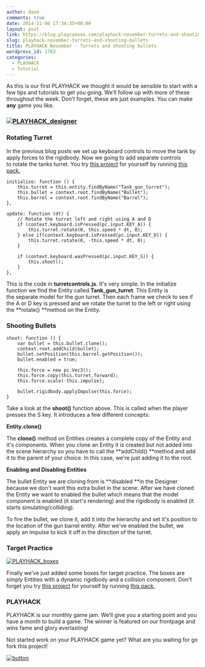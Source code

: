 ```yaml
---
author: dave
comments: true
date: 2014-11-06 17:34:35+00:00
layout: post
link: https://blog.playcanvas.com/playhack-november-turrets-and-shooting-bullets/
slug: playhack-november-turrets-and-shooting-bullets
title: PLAYHACK November - Turrets and shooting bullets
wordpress_id: 1763
categories:
  - PLAYHACK
  - Tutorial
---
```


As this is our first PLAYHACK we thought it would be sensible to start with a few tips and tutorials to get you going. We’ll follow up with more of these throughout the week. Don’t forget, these are just examples. You can make **any** game you like.

### [![PLAYHACK_designer](https://blog.playcanvas.com/wp-content/uploads/2014/11/PLAYHACK_designer.jpg)](http://blog.playcanvas.com/wp-content/uploads/2014/11/PLAYHACK_designer.jpg)

###

###

### <del></del>Rotating Turret

In the previous blog posts we set up keyboard controls to move the tank by apply forces to the rigidbody. Now we going to add separate controls to rotate the tanks turret. You try [this project](https://playcanvas.com/playcanvas/gamejam-nov-14) for yourself by running [this pack.](https://playcanvas.com/dave/playhack-nov/designer/pack/30176192-65d3-11e4-9aee-12313b0a5ec6)

    initialize: function () {
        this.turret = this.entity.findByName("Tank_gun_turret");
        this.bullet = context.root.findByName("Bullet");
        this.barrel = context.root.findByName("Barrel");
    },

    update: function (dt) {
        // Rotate the turret left and right using A and D
        if (context.keyboard.isPressed(pc.input.KEY_A)) {
            this.turret.rotate(0, this.speed * dt, 0);
        } else if(context.keyboard.isPressed(pc.input.KEY_D)) {
            this.turret.rotate(0, -this.speed * dt, 0);
        }

        if (context.keyboard.wasPressed(pc.input.KEY_S)) {
            this.shoot();
        }
    },

This is the code in **turretcontrols.js**. It's very simple. In the initialize function we find the Entity called **Tank_gun_turret**. This Entity is the separate model for the gun turret. Then each frame we check to see if the A or D key is pressed and we rotate the turret to the left or right using the **rotate() **method on the Entity.

### Shooting Bullets

    shoot: function () {
        var bullet = this.bullet.clone();
        context.root.addChild(bullet);
        bullet.setPosition(this.barrel.getPosition());
        bullet.enabled = true;

        this.force = new pc.Vec3();
        this.force.copy(this.turret.forward);
        this.force.scale(-this.impulse);

        bullet.rigidbody.applyImpulse(this.force);
    }

Take a look at the **shoot()** function above. This is called when the player presses the S key. It introduces a few different concepts:

**Entity.clone()**

The **clone()** method on Entities creates a complete copy of the Entity and it's components. When you clone an Entity it is created but not added into the scene hierarchy so you have to call the **addChild() **method and add it to the parent of your choice. In this case, we're just adding it to the root.

**Enabling and Disabling Entities**

The bullet Entity we are cloning from is **disabled **in the Designer because we don't want this extra bullet in the scene. After we have cloned the Entity we want to enabled the bullet which means that the model component is enabled (it start's rendering) and the rigidbody is enabled (it starts simulating/colliding).

To fire the bullet, we clone it, add it into the hierarchy and set it's position to the location of the gun barrel entity. After we've enabled the bullet, we apply an impulse to kick it off in the direction of the turret.

### Target Practice

[![PLAYHACK_boxes](https://blog.playcanvas.com/wp-content/uploads/2014/11/PLAYHACK_boxes.jpg)](http://blog.playcanvas.com/wp-content/uploads/2014/11/PLAYHACK_boxes.jpg)

Finally we've just added some boxes for target practice. The boxes are simply Entities with a dynamic rigidbody and a collision component. Don't forget you try [this project](https://playcanvas.com/playcanvas/gamejam-nov-14) for yourself by running [this pack.](https://playcanvas.com/dave/playhack-nov/designer/pack/30176192-65d3-11e4-9aee-12313b0a5ec6)

### PLAYHACK

PLAYHACK is our monthly game jam. We’ll give you a starting point and you have a month to build a game. The winner is featured on our frontpage and wins fame and glory everlasting!

Not started work on your PLAYHACK game yet? What are you waiting for go fork this project!

[![button](https://blog.playcanvas.com/wp-content/uploads/2014/10/button.png)](https://playcanvas.com/playcanvas/gamejam-nov-14)
